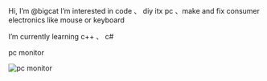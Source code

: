 Hi, I’m @bigcat
I’m interested in code 、 diy itx pc 、make and fix consumer electronics like mouse or keyboard

I’m currently learning c++ 、 c# 


pc monitor 

![pc monitor](https://user-images.githubusercontent.com/75317168/178497278-19278a07-562f-458c-b692-04cf268864df.png)




<!---
subigcat/subigcat is a ✨ special ✨ repository because its `README.md` (this file) appears on your GitHub profile.
You can click the Preview link to take a look at your changes.
--->
